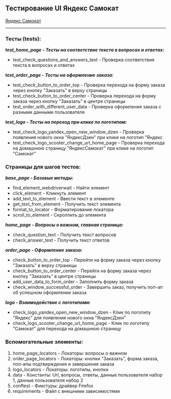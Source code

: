 ## __Тестирование UI Яндекс Самокат__ 
[Яндекс Самокат](https://qa-scooter.praktikum-services.ru "Перейти на сайт")

___

### __Тесты (tests):__  
__*test_home_page - Тесты на соответствие текста в вопросах и ответах:*__
- test_check_questions_and_answers_text - Проверка соответствия текста в вопросах и ответах

__*test_order_page - Тесты на оформление заказа:*__
- test_check_button_to_order_top - Проверка перехода на форму заказа через кнопку "Заказать" в верху страницы
- test_check_button_to_order_center - Проверка перехода на форму заказа через кнопку "Заказать" в центре страницы
- test_order_with_different_user_data - Проверка оформления заказа с разными данными пользователя

__*test_logo - Тесты на переход при клике по логотипам:*__
- test_check_logo_yandex_open_new_window_dzen - Проверка появления нового окна "ЯндексДзен" при клике на логотип "Яндекс
- test_check_logo_scooter_change_url_home_page - Проверка перехода на домашнюю страницу "ЯндексСамокат" при клике на логотип "Самокат"


### __Страницы для шагов тестов:__
__*base_page - Базовые методы:*__
- find_element_webdriverwait - Найти элемент
- click_element - Кликнуть элемент
- add_text_to_element - Ввести текст в элементе
- get_text_from_element - Получить текст элемента
- format_to_locator - Форматирование локатора
- scroll_to_element - Скроллить до элемента

__*home_page - Вопросы о важном, главная страница:*__
- check_question_text - Получить текст вопросов
- check_answer_text - Получить текст ответов

__*order_page - Оформление заказа:*__
- check_button_to_order_top - Перейти на форму заказа через кнопку "Заказать" в верху страницы
- check_button_to_order_center - Перейти на форму заказа через кнопку "Заказать" в центре страницы
- add_user_data_to_form_order - Заполнить форму заказа 
- check_window_successful_order - Завершить заказ, получить поп-ап об успешном оформлении заказа

__*logo - Взаимодействие с логотипами:*__
- check_logo_yandex_open_new_window_dzen - Клик по логотипу "Яндекс" для появления нового окна "ЯндексДзен"
- check_logo_scooter_change_url_home_page - Клик по логотипу "Самокат" для перехода на домашнюю страницу  


### __Вспомогательные элементы:__
1. home_page_locators - Локаторы: вопросы о важном
2. order_page_locators - Локаторы: кнопки "Заказать", форма заказа, поп-апы подтверждения и завершения заказа
3. logo_locators - Локаторы: логотипы, кнопки
4. data - Константы: Url, вопросы, ответы, данные пользователя набор 1, данные пользователя набор 2
5. conftest - Фикстуры: драйвер Firefox
6. requirements - Файл с внешними зависимостями



